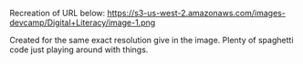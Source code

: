 Recreation of URL below:
https://s3-us-west-2.amazonaws.com/images-devcamp/Digital+Literacy/image-1.png

Created for the same exact resolution give in the image. Plenty of spaghetti code just playing around with things.